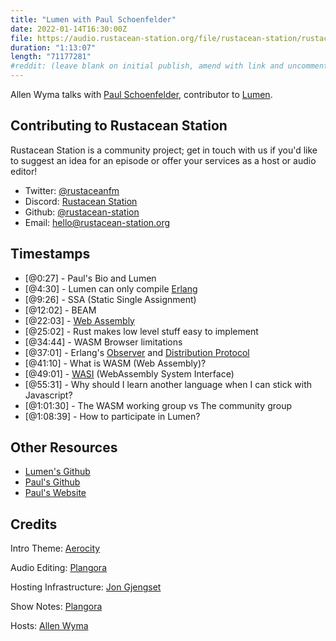 ```yaml
---
title: "Lumen with Paul Schoenfelder"
date: 2022-01-14T16:30:00Z
file: https://audio.rustacean-station.org/file/rustacean-station/rustacean-station-e054-paul-schoenfelder.mp3
duration: "1:13:07"
length: "71177281"
#reddit: (leave blank on initial publish, amend with link and uncomment this line after Reddit thread has been posted)
---
```

Allen Wyma talks with [Paul Schoenfelder](https://twitter.com/gotbones), contributor to [Lumen](https://getlumen.org/).


## Contributing to Rustacean Station

Rustacean Station is a community project; get in touch with us if you'd like to suggest an idea for an episode or offer your services as a host or audio editor!

- Twitter: [@rustaceanfm](https://twitter.com/rustaceanfm)
- Discord: [Rustacean Station](https://discord.gg/cHc3Gyc)
- Github: [@rustacean-station](https://github.com/rustacean-station/)
- Email: [hello@rustacean-station.org](mailto:hello@rustacean-station.org)

## Timestamps 

- [@0:27] - Paul's Bio and Lumen
- [@4:30] - Lumen can only compile [Erlang](https://www.erlang.org/)
- [@9:26] - SSA (Static Single Assignment) 
- [@12:02] - BEAM
- [@22:03] - [Web Assembly](https://webassembly.org/)
- [@25:02] - Rust makes low level stuff easy to implement
- [@34:44] - WASM Browser limitations
- [@37:01] - Erlang's [Observer](https://www.erlang.org/doc/apps/observer/observer_ug.html) and [Distribution Protocol](https://www.erlang.org/doc/apps/erts/erl_dist_protocol.html)
- [@41:10] - What is WASM (Web Assembly)?
- [@49:01] - [WASI](https://wasi.dev/) (WebAssembly System Interface)
- [@55:31] - Why should I learn another language when I can stick with Javascript?
- [@1:01:30] - The WASM working group vs The community group
- [@1:08:39] - How to participate in Lumen?

## Other Resources
- [Lumen's Github](https://github.com/lumen/lumen)
- [Paul's Github](https://github.com/bitwalker)
- [Paul's Website](http://bitwalker.org/)

## Credits
Intro Theme: [Aerocity](https://twitter.com/AerocityMusic)

Audio Editing: [Plangora](https://twitter.com/plangora)

Hosting Infrastructure: [Jon Gjengset](https://twitter.com/jonhoo/)

Show Notes: [Plangora](https://twitter.com/plangora)

Hosts: [Allen Wyma](https://twitter.com/allenwyma)